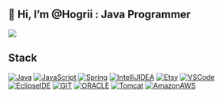 ## 👋 Hi, I’m @Hogrii : Java Programmer 
<a href="https://github.com/Hogrii"><img src="https://hits.seeyoufarm.com/api/count/incr/badge.svg?url=https%3A%2F%2Fgithub.com%2FHogrii%2FHogrii&count_bg=%2379C83D&title_bg=%23555555&icon=&icon_color=%23E7E7E7&title=hits&edge_flat=false"/></a>

## Stack
[![Java](https://img.shields.io/badge/Java-007396?style=flat-square&logo=Java&logoColor=fff)](https://www.oracle.com/kr/java/)
[![JavaScript](https://img.shields.io/badge/JavaScript-FF9E0F?style=flat-square&logo=JavaScript&logoColor=fff)](https://developer.mozilla.org/ko/)
[![Spring](https://img.shields.io/badge/Spring-6DB33F?style=flat-square&logo=Spring&logoColor=fff)](https://spring.io/)
[![IntelliJIDEA](https://img.shields.io/badge/IntelliJ-000000?style=flat-square&logo=IntelliJ-IDEA&logoColor=fff)](https://www.jetbrains.com/ko-kr/)
[![Etsy](https://img.shields.io/badge/English-00A98F?style=flat-square&logo=Etsy&logoColor=fff)](https://en.wikipedia.org/wiki/English_language)
[![VSCode](https://img.shields.io/badge/VS%20Code-007ACC?style=flat-square&logo=Visual-Studio-Code&logoColor=fff)](https://code.visualstudio.com/)
[![EclipseIDE](https://img.shields.io/badge/Eclipse-2C2255?style=flat-square&logo=EclipseIDE&logoColor=fff)](https://www.eclipse.org/)
[![GIT](https://img.shields.io/badge/Git-F05032?style=flat-square&logo=Git&logoColor=fff)](https://git-scm.com/)
[![ORACLE](https://img.shields.io/badge/Oracle-F80000?style=flat-square&logo=Oracle&logoColor=fff)](https://www.oracle.com/kr/index.html)
[![Tomcat](https://img.shields.io/badge/Tomcat-DDAE36?style=flat-square&logo=Apache-Tomcat&logoColor=fff)](https://tomcat.apache.org/)
[![AmazonAWS](https://img.shields.io/badge/AWS-232F3E?style=flat-square&logo=Amazon-AWS&logoColor=fff)](https://aws.amazon.com/ko/)

<!--
- 👀 I’m interested in ...
- 🌱 I’m currently learning ...
- 💞️ I’m looking to collaborate on ...
- 📫 How to reach me ...
-->

<!---
Hogrii/Hogrii is a ✨ special ✨ repository because its `README.md` (this file) appears on your GitHub profile.
You can click the Preview link to take a look at your changes.
--->
